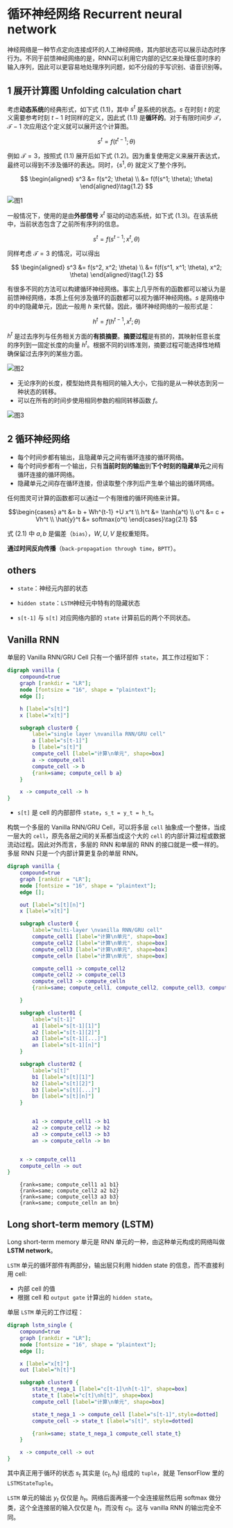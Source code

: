 <!-- @import "../引用/my-style.less" -->

# 循环神经网络 Recurrent neural network

神经网络是一种节点定向连接成环的人工神经网络，其内部状态可以展示动态时序行为。不同于前馈神经网络的是，RNN可以利用它内部的记忆来处理任意时序的输入序列，因此可以更容易地处理序列问题，如不分段的手写识别、语音识别等。

## $1$ 展开计算图 Unfolding calculation chart

考虑**动态系统**的经典形式，如下式 $(1.1)$，其中 $s^t$ 是系统的状态。$s$ 在时刻 $t$ 的定义需要参考时刻 $t-1$ 时同样的定义，因此式 $(1.1)$ 是**循环的**。对于有限时间步 $\mathcal{T}$，$\mathcal{T}-1$ 次应用这个定义就可以展开这个计算图。

$$s^t = f(t^{t-1}; \theta) \tag{1.1}$$

例如 $\mathcal{T}=3$，按照式 $(1.1)$ 展开后如下式 $(1.2)$。因为重复使用定义来展开表达式，最终可以得到不涉及循环的表达。同时，$\{s^1, \theta\}$ 就定义了整个序列。

$$
\begin{aligned}
    s^3 &= f(s^2; \theta) \\
        &= f(f(s^1; \theta); \theta)
\end{aligned}\tag{1.2}
$$

![图1](../引用/Unfolding_calculation_chart_01.png)

一般情况下，使用的是由**外部信号** $x^t$ 驱动的动态系统，如下式 $(1.3)$。在该系统中，当前状态包含了之前所有序列的信息。

$$s^t = f(s^{t-1};x^t, \theta)$$

同样考虑 $\mathcal{T}=3$ 的情况，可以得出

$$
\begin{aligned}
    s^3 &= f(s^2, x^2; \theta) \\
        &= f(f(s^1, x^1; \theta), x^2; \theta)
\end{aligned}\tag{1.2}
$$

有很多不同的方法可以构建循环神经网络。事实上几乎所有的函数都可以被认为是前馈神经网络，本质上任何涉及循环的函数都可以视为循环神经网络。$s$ 是网络中的中的隐藏单元，因此一般用 $h$ 来代替。因此，循环神经网络的一般形式是：

$$h^t=f(h^{t-1}, x^t; \theta)$$

$h^t$ 是过去序列与任务相关方面的**有损摘要**。**摘要过程**是有损的，其映射任意长度的序列到一固定长度的向量 $h^t$。根据不同的训练准则，摘要过程可能选择性地精确保留过去序列的某些方面。

![图2](../引用/Unfolding_calculation_chart_02.png)

- 无论序列的长度，模型始终具有相同的输入大小，它指的是从一种状态到另一种状态的转移。
- 可以在所有的时间步使用相同参数的相同转移函数 $f$。

![图3](../引用/Unfolding_calculation_chart_03.png)

## $2$ 循环神经网络

- 每个时间步都有输出，且隐藏单元之间有循环连接的循环网络。
- 每个时间步都有一个输出，只有**当前时刻的输出**到**下个时刻的隐藏单元**之间有循环连接的循环网络。
- 隐藏单元之间存在循环连接，但读取整个序列后产生单个输出的循环网络。

任何图灵可计算的函数都可以通过一个有限维的循环网络来计算。

$$\begin{cases}
    a^t       &= b + Wh^{t-1} +U x^t \\
    h^t       &= \tanh(a^t) \\
    o^t       &= c + Vh^t \\
    \hat{y}^t &= softmax(o^t)
\end{cases}\tag{2.1}
$$

式 $(2.1)$ 中 $a, b$ 是偏差（`bias`），$W, U, V$ 是权重矩阵。

**通过时间反向传播**（`back-propagation through time`，`BPTT`）。

## others

- `state`：神经元内部的状态

- `hidden state`：`LSTM`神经元中特有的隐藏状态

- `s[t-1]` 与 `s[t]` 对应网络内部的 `state` 计算前后的两个不同状态。

## Vanilla RNN

单层的 Vanilla RNN/GRU Cell 只有一个循环部件 `state`，其工作过程如下：

```dot
digraph vanilla {
    compound=true
    graph [rankdir = "LR"];
    node [fontsize = "16", shape = "plaintext"];
    edge [];

    h [label="s[t]"]
    x [label="x[t]"]

    subgraph cluster0 {
        label="single layer \nvanilla RNN/GRU cell"
        a [label="s[t-1]"]
        b [label="s[t]"]
        compute_cell [label="计算\n单元", shape=box]
        a -> compute_cell
        compute_cell -> b
        {rank=same; compute_cell b a}
    }

    x -> compute_cell -> h
}
```

- `s[t]` 是 cell 的内部部件 `state`，`s_t = y_t = h_t`。

构筑一个多层的 Vanilla RNN/GRU Cell，可以将多层 `cell` 抽象成一个整体，当成一层大的 `cell`，原先各层之间的关系都当成这个大的 `cell` 的内部计算过程或数据流动过程。因此对外而言，多层的 RNN 和单层的 RNN 的接口就是一模一样的。多层 RNN 只是一个内部计算更复杂的单层 RNN。

```dot
digraph vanilla {
    compound=true
    graph [rankdir = "LR"];
    node [fontsize = "16", shape = "plaintext"];
    edge [];

    out [label="s[t][n]"]
    x [label="x[t]"]

    subgraph cluster0 {
        label="multi-layer \nvanilla RNN/GRU cell"
        compute_cell1 [label="计算\n单元", shape=box]
        compute_cell2 [label="计算\n单元", shape=box]
        compute_cell3 [label="计算\n单元", shape=box]
        compute_celln [label="计算\n单元", shape=box]

        compute_cell1 -> compute_cell2
        compute_cell2 -> compute_cell3
        compute_cell3 -> compute_celln
        {rank=same; compute_cell1, compute_cell2, compute_cell3, compute_celln, x, out}

    }

    subgraph cluster01 {
        label="s[t-1]"
        a1 [label="s[t-1][1]"]
        a2 [label="s[t-1][2]"]
        a3 [label="s[t-1][...]"]
        an [label="s[t-1][n]"]
    }

    subgraph cluster02 {
        label="s[t]"
        b1 [label="s[t][1]"]
        b2 [label="s[t][2]"]
        b3 [label="s[t][...]"]
        bn [label="s[t][n]"]
    }


        a1 -> compute_cell1 -> b1
        a2 -> compute_cell2 -> b2
        a3 -> compute_cell3 -> b3
        an -> compute_celln -> bn


    x -> compute_cell1
    compute_celln -> out
}
```

        {rank=same; compute_cell1 a1 b1}
        {rank=same; compute_cell2 a2 b2}
        {rank=same; compute_cell3 a3 b3}
        {rank=same; compute_celln an bn}

## Long short-term memory (LSTM)

Long short-term memory 单元是 RNN 单元的一种，由这种单元构成的网络叫做 **LSTM network**。

`LSTM` 单元的循环部件有两部分，输出层只利用 hidden state 的信息，而不直接利用 cell:

- 内部 cell 的值
- 根据 cell 和 `output gate` 计算出的 `hidden state`。

单层 `LSTM` 单元的工作过程：

```dot
digraph lstm_single {
    compound=true
    graph [rankdir = "LR"];
    node [fontsize = "16", shape = "plaintext"];
    edge [];

    x [label="x[t]"]
    out [label="h[t]"]

    subgraph cluster0 {
        state_t_nega_1 [label="c[t-1]\nh[t-1]", shape=box]
        state_t [label="c[t]\nh[t]", shape=box]
        compute_cell [label="计算\n单元", shape=box]

        state_t_nega_1 -> compute_cell [label="s[t-1]",style=dotted]
        compute_cell -> state_t [label="s[t]", style=dotted]

        {rank=same; state_t_nega_1 compute_cell state_t}
    }

    x -> compute_cell -> out
}
```

其中真正用于循环的状态 $s_t$ 其实是 $(c_t, h_t)$ 组成的 `tuple`，就是 TensorFlow 里的 `LSTMStateTuple`。

`LSTM` 单元的输出 $y_t$ 仅仅是 $h_t$。网络后面再接一个全连接层然后用 softmax 做分类，这个全连接层的输入仅仅是 $h_t$，而没有 $c_t$。这与 vanilla RNN 的输出完全不同。
